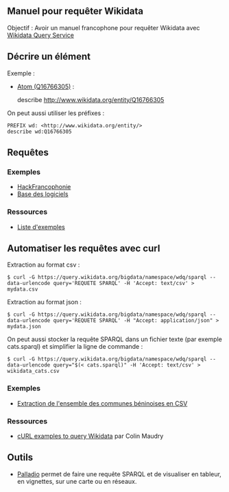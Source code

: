
## Manuel pour requêter Wikidata

Objectif : Avoir un manuel francophone pour requêter Wikidata avec [Wikidata Query Service](https://query.wikidata.org/)

## Décrire un élément

Exemple :
* [Atom (Q16766305)](https://query.wikidata.org/#describe%20%3Chttp%3A%2F%2Fwww.wikidata.org%2Fentity%2FQ16766305%3E) :


    describe <http://www.wikidata.org/entity/Q16766305>

On peut aussi utiliser les préfixes :

    PREFIX wd: <http://www.wikidata.org/entity/>
    describe wd:Q16766305

## Requêtes

### Exemples

* [HackFrancophonie](https://github.com/etalab/HackFrancophonie/tree/master/data/sparql_wikidata)
* [Base des logiciels](https://gist.github.com/pachevalier/70e345b01c81dcb7b3d0)

### Ressources

* [Liste d'exemples](https://www.mediawiki.org/wiki/Wikibase/Indexing/SPARQL_Query_Examples)

## Automatiser les requêtes avec curl

Extraction au format csv :

    $ curl -G https://query.wikidata.org/bigdata/namespace/wdq/sparql --data-urlencode query='REQUETE SPARQL' -H 'Accept: text/csv' > mydata.csv

Extraction au format json :

    $ curl -G https://query.wikidata.org/bigdata/namespace/wdq/sparql --data-urlencode query='REQUETE SPARQL' -H "Accept: application/json" > mydata.json

On peut aussi stocker la requête SPARQL dans un fichier texte (par exemple cats.sparql) et simplifier la ligne de commande :

    $ curl -G https://query.wikidata.org/bigdata/namespace/wdq/sparql --data-urlencode query="$(< cats.sparql)" -H 'Accept: text/csv' > wikidata_cats.csv

### Exemples

* [Extraction de l'ensemble des communes béninoises en CSV](https://github.com/etalab/HackFrancophonie/blob/master/data/sparql_wikidata/sparql_communes_benin.sh)

### Ressources

* [cURL examples to query Wikidata](http://colin.maudry.fr/curl-examples-to-query-wikidata/) par Colin Maudry

## Outils

* [Palladio](http://palladio.designhumanities.org/#/upload) permet de faire une requête SPARQL et de visualiser en tableur, en vignettes, sur une carte ou en réseaux.
